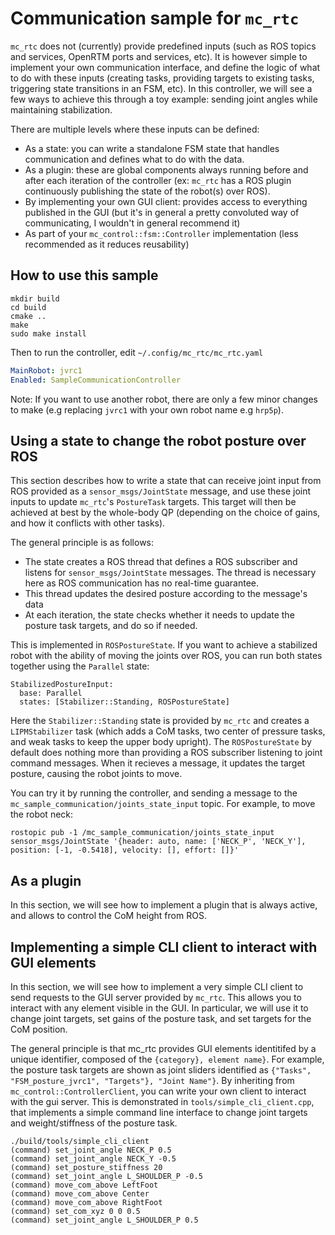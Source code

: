 # Communication sample for `mc_rtc`

`mc_rtc` does not (currently) provide predefined inputs (such as ROS topics and services, OpenRTM ports and services, etc). It is however simple to implement your own communication interface, and define the logic of what to do with these inputs (creating tasks, providing targets to existing tasks, triggering state transitions in an FSM, etc). In this controller, we will see a few ways to achieve this through a toy example: sending joint angles while maintaining stabilization.

There are multiple levels where these inputs can be defined: 
- As a state: you can write a standalone FSM state that handles communication and defines what to do with the data.
- As a plugin: these are global components always running before and after each iteration of the controller (ex: `mc_rtc` has a ROS plugin continuously publishing the state of the robot(s) over ROS).
- By implementing your own GUI client: provides access to everything published in the GUI (but it's in general a pretty convoluted way of communicating, I wouldn't in general recommend it)
- As part of your `mc_control::fsm::Controller` implementation (less recommended as it reduces reusability)

## How to use this sample

```
mkdir build
cd build
cmake ..
make 
sudo make install
```

Then to run the controller, edit `~/.config/mc_rtc/mc_rtc.yaml`

```yaml
MainRobot: jvrc1
Enabled: SampleCommunicationController
```

Note: If you want to use another robot, there are only a few minor changes to make (e.g replacing `jvrc1` with your own robot name e.g `hrp5p`).

## Using a state to change the robot posture over ROS

This section describes how to write a state that can receive joint input from ROS provided as a `sensor_msgs/JointState` message, and use these joint inputs to update `mc_rtc`'s `PostureTask` targets.
This target will then be achieved at best by the whole-body QP (depending on the choice of gains, and how it conflicts with other tasks).

The general principle is as follows:
- The state creates a ROS thread that defines a ROS subscriber and listens for `sensor_msgs/JointState` messages. The thread is necessary here as ROS communication has no real-time guarantee. 
- This thread updates the desired posture according to the message's data
- At each iteration, the state checks whether it needs to update the posture task targets, and do so if needed.

This is implemented in `ROSPostureState`. If you want to achieve a stabilized robot with the ability of moving the joints over ROS, you can run both states together using the `Parallel` state: 

```
StabilizedPostureInput:
  base: Parallel
  states: [Stabilizer::Standing, ROSPostureState]
```

Here the `Stabilizer::Standing` state is provided by `mc_rtc` and creates a `LIPMStabilizer` task (which adds a CoM tasks, two center of pressure tasks, and weak tasks to keep the upper body upright). The `ROSPostureState` by default does nothing more than providing a ROS subscriber listening to joint command messages. When it recieves a message, it updates the target posture, causing the robot joints to move.

You can try it by running the controller, and sending a message to the `mc_sample_communication/joints_state_input` topic. For example, to move the robot neck:

```
rostopic pub -1 /mc_sample_communication/joints_state_input sensor_msgs/JointState '{header: auto, name: ['NECK_P', 'NECK_Y'], position: [-1, -0.5418], velocity: [], effort: []}'
```

## As a plugin

In this section, we will see how to implement a plugin that is always active, and allows to control the CoM height from ROS. 



## Implementing a simple CLI client to interact with GUI elements 

In this section, we will see how to implement a very simple CLI client to send requests to the GUI server provided by `mc_rtc`. This allows you to interact with any element visible in the GUI. In particular, we will use it to change joint targets, set gains of the posture task, and set targets for the CoM position.

The general principle is that mc_rtc provides GUI elements identitifed by a unique identifier, composed of the `{category}, element name}`. For example, the posture task targets are shown as joint sliders identified as `{"Tasks", "FSM_posture_jvrc1", "Targets"}, "Joint Name"}`. By inheriting from `mc_control::ControllerClient`, you can write your own client to interact with the gui server. This is demonstrated in `tools/simple_cli_client.cpp`, that implements a simple command line interface to change joint targets and weight/stiffness of the posture task.

```
./build/tools/simple_cli_client
(command) set_joint_angle NECK_P 0.5
(command) set_joint_angle NECK_Y -0.5
(command) set_posture_stiffness 20
(command) set_joint_angle L_SHOULDER_P -0.5
(command) move_com_above LeftFoot
(command) move_com_above Center
(command) move_com_above RightFoot
(command) set_com_xyz 0 0 0.5
(command) set_joint_angle L_SHOULDER_P 0.5
```
